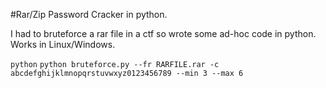 #Rar/Zip Password Cracker in python.

I had to bruteforce a rar file in a ctf so wrote some ad-hoc code in python. 
Works in Linux/Windows.


```python```
`python bruteforce.py --fr RARFILE.rar -c abcdefghijklmnopqrstuvwxyz0123456789 --min 3 --max 6`



